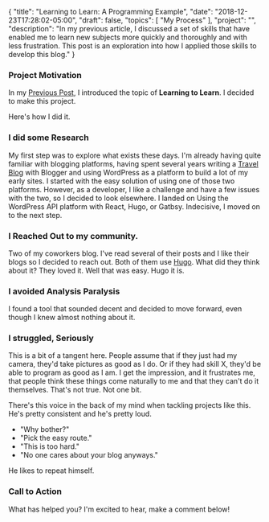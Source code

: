 {
    "title": "Learning to Learn: A Programming Example",
    "date": "2018-12-23T17:28:02-05:00",
    "draft": false,
    "topics": [
        "My Process"
    ],
    "project": "",
    "description": "In my previous article, I discussed a set of skills that have enabled me to learn new subjects more quickly and thoroughly and with less frustration. This post is an exploration into how I applied those skills to develop this blog."
}

<!-- Templates

{{< youtube id >}} 
{{< figure src="/image/fooo/file.jpg" title="Title" >}}

-->

<!-- Where to Post


 -->

 <!-- Keywords
 
 -- >

<!-- Brainstorm
Hugo
Process of building notes
Questions to SA, video tutorials
Try and walk myself through as if it was present tense
Perhaps peak at git history
Photo, perhaps posed of notes taken
Focus on learnin tie things to the various sections of the original article
Alternative title - how I create
Recursive learning example perhaps with the metadata phrase to keep it simple and relatable
Paralysis - jumped right in and started playing around. Took about a week, realized at worst I still have all the content and can migrate elsewhere


 -->

 ### Project Motivation

In my [Previous Post](/post/learning-to-learn), I introduced the topic of __Learning to Learn__. I decided to make this project. 
 
Here's how I did it.

### I did some Research

My first step was to explore what exists these days. I'm already having quite familiar with blogging platforms, having spent several years writing a [Travel Blog](http://mytravelsin.blogspot.com/) with Blogger and using WordPress as a platform to build a lot of my early sites. I started with the easy solution of using one of those two platforms. However, as a developer, I like a challenge and have a few issues with the two, so I decided to look elsewhere. I landed on Using the WordPress API platform with React, Hugo, or Gatbsy. Indecisive, I moved on to the next step.

### I Reached Out to my community. 

Two of my coworkers blog. I've read several of their posts and I like their blogs so I decided to reach out. Both of them use [Hugo](http://hugo.io). What did they think about it? They loved it. Well that was easy. Hugo it is.

### I avoided Analysis Paralysis

I found a tool that sounded decent and decided to move forward, even though I knew almost nothing about it. 

### I struggled, Seriously

This is a bit of a tangent here. People assume that if they just had my camera, they'd take pictures as good as I do. Or if they had skill X, they'd be able to program as good as I am. I get the impression, and it frustrates me, that people think these things come naturally to me and that they can't do it themselves. That's not true. Not one bit. 

There's this voice in the back of my mind when tackling projects like this. He's pretty consistent and he's pretty loud. 

- "Why bother?"
- "Pick the easy route." 
- "This is too hard." 
- "No one cares about your blog anyways."

He likes to repeat himself.




### Call to Action

What has helped you? I'm excited to hear, make a comment below!
